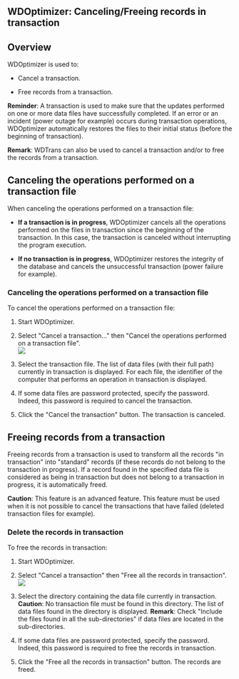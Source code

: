 
## WDOptimizer: Canceling/Freeing records in transaction
			



<a name="NOTE1"></a>
<a name="NOTE1_1"></a>


## Overview
<a name="overview_ELTTEXTE000120"></a>
WDOptimizer is used to:

- Cancel a transaction.

- Free records from a transaction.




**Reminder**: A transaction is used to make sure that the updates performed on one or more data files have successfully completed. If an error or an incident (power outage for example) occurs during transaction operations, WDOptimizer automatically restores the files to their initial status (before the beginning of transaction).

**Remark**: WDTrans can also be used to cancel a transaction and/or to free the records from a transaction.

<a name="NOTE2"></a>
<a name="NOTE2_1"></a>


## Canceling the operations performed on a transaction file
<a name="canceling_the_operations_performed_transaction_file_ELTTEXTE000144"></a>
When canceling the operations performed on a transaction file:

- **If a transaction is in progress**, WDOptimizer cancels all the operations performed on the files in transaction since the beginning of the transaction. In this case, the transaction is canceled without interrupting the program execution.

- **If no transaction is in progress**, WDOptimizer restores the integrity of the database and cancels the unsuccessful transaction (power failure for example).



<a name="NOTE2_2"></a>


### Canceling the operations performed on a transaction file
<a name="canceling_the_operations_performed_transaction_file_ELTPARAGRAPHE000033"></a>

To cancel the operations performed on a transaction file: 

1. Start WDOptimizer.

2. Select "Cancel a transaction..." then "Cancel the operations performed on a transaction file".
	<br>![](https://doc.pcsoft.fr/en-US/images/image.awp?langid=3&name=WDOptimiseur_Annuler.gif)


3. Select the transaction file. The list of data files (with their full path) currently in transaction is displayed. For each file, the identifier of the computer that performs an operation in transaction is displayed.

4. If some data files are password protected, specify the password. Indeed, this password is required to cancel the transaction.

5. Click the "Cancel the transaction" button. The transaction is canceled.




<a name="NOTE3"></a>
<a name="NOTE3_1"></a>


## Freeing records from a transaction
<a name="freeing_records_from_transaction_ELTTEXTE000174"></a>
Freeing records from a transaction is used to transform all the records "in transaction" into "standard" records (if these records do not belong to the transaction in progress). If a record found in the specified data file is considered as being in transaction but does not belong to a transaction in progress, it is automatically freed.

**Caution**: This feature is an advanced feature. This feature must be used when it is not possible to cancel the transactions that have failed (deleted transaction files for example).
<a name="NOTE3_2"></a>


### Delete the records in transaction
<a name="delete_the_records_transaction_ELTPARAGRAPHE000059"></a>

To free the records in transaction: 

1. Start WDOptimizer.

2. Select "Cancel a transaction" then "Free all the records in transaction".
	<br>![](https://doc.pcsoft.fr/en-US/images/image.awp?langid=3&name=WDOptimiseur_Liberer.gif)


3. Select the directory containing the data file currently in transaction.
	**Caution**: No transaction file must be found in this directory. The list of data files found in the directory is displayed.
	**Remark**: Check "Include the files found in all the sub-directories" if data files are located in the sub-directories.

4. If some data files are password protected, specify the password. Indeed, this password is required to free the records in transaction.

5. Click the "Free all the records in transaction" button. The records are freed.





